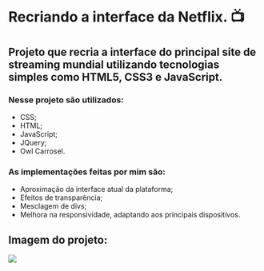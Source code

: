 # Recriando a interface da Netflix. :tv:

## Projeto que recria a interface do principal site de streaming mundial utilizando tecnologias simples como HTML5, CSS3 e JavaScript.

### Nesse projeto são utilizados:
- CSS;
- HTML;
- JavaScript;
- JQuery;
- Owl Carrosel.

### As implementações feitas por mim são:
- Aproximação da interface atual da plataforma;
- Efeitos de transparência;
- Mesclagem de divs;
- Melhora na responsividade, adaptando aos principais dispositivos.

## Imagem do projeto:
![](https://i.imgur.com/ihvgt4n.png)